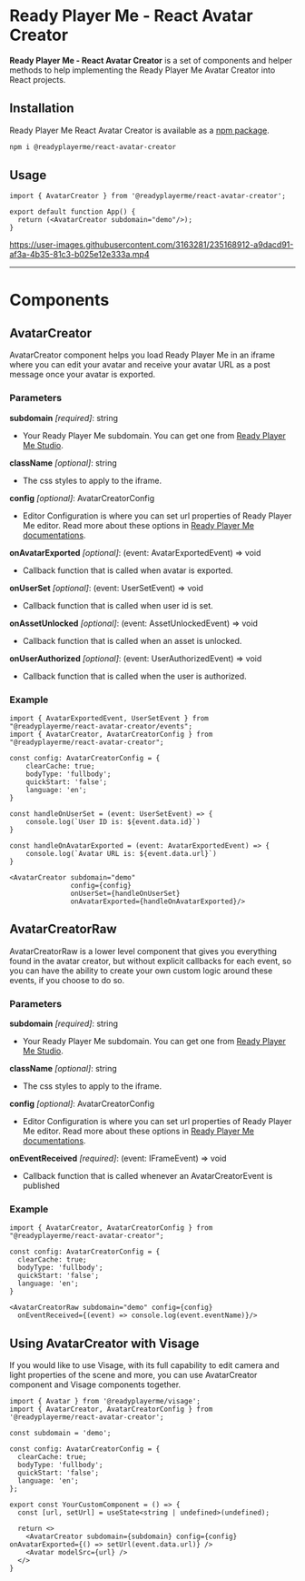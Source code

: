 # Ready Player Me - React Avatar Creator

**Ready Player Me - React Avatar Creator** is a set of components and helper methods to help implementing the Ready Player Me Avatar Creator into React projects.

## Installation
Ready Player Me React Avatar Creator is available as a [npm package](https://www.npmjs.com/package/@readyplayerme/react-avatar-creator).

```bash
npm i @readyplayerme/react-avatar-creator
```

## Usage

```tsx
import { AvatarCreator } from '@readyplayerme/react-avatar-creator';

export default function App() {
  return (<AvatarCreator subdomain="demo"/>);
}
```

https://user-images.githubusercontent.com/3163281/235168912-a9dacd91-af3a-4b35-81c3-b025e12e333a.mp4

---

# Components

## AvatarCreator

AvatarCreator component helps you load Ready Player Me in an iframe where you can edit your avatar and receive your avatar URL as a post message once your avatar is exported.

### Parameters

**subdomain** *[required]*: string 
- Your Ready Player Me subdomain. You can get one from [Ready Player Me Studio](https://studio.readyplayer.me/).

**className** *[optional]*: string
- The css styles to apply to the iframe.

**config** *[optional]*: AvatarCreatorConfig
- Editor Configuration is where you can set url properties of Ready Player Me editor. Read more about these options in [Ready Player Me documentations](https://docs.readyplayer.me/ready-player-me/integration-guides/web-and-native-integration/avatar-creator-integration#configuration-1).

**onAvatarExported** *[optional]*: (event: AvatarExportedEvent) => void
- Callback function that is called when avatar is exported.

**onUserSet** *[optional]*: (event: UserSetEvent) => void
- Callback function that is called when user id is set.

**onAssetUnlocked** *[optional]*: (event: AssetUnlockedEvent) => void
- Callback function that is called when an asset is unlocked.

**onUserAuthorized** *[optional]*: (event: UserAuthorizedEvent) => void
- Callback function that is called when the user is authorized.

### Example

```tsx
import { AvatarExportedEvent, UserSetEvent } from "@readyplayerme/react-avatar-creator/events";
import { AvatarCreator, AvatarCreatorConfig } from "@readyplayerme/react-avatar-creator";

const config: AvatarCreatorConfig = {
    clearCache: true;
    bodyType: 'fullbody';
    quickStart: 'false';
    language: 'en';
}

const handleOnUserSet = (event: UserSetEvent) => {
    console.log(`User ID is: ${event.data.id}`)
}

const handleOnAvatarExported = (event: AvatarExportedEvent) => {
    console.log(`Avatar URL is: ${event.data.url}`)
}

<AvatarCreator subdomain="demo" 
               config={config}
               onUserSet={handleOnUserSet} 
               onAvatarExported={handleOnAvatarExported}/>
```

## AvatarCreatorRaw

AvatarCreatorRaw is a lower level component that gives you everything found in the avatar creator, but without explicit callbacks for each event, so you can have the ability to create your own custom logic around these events, if you choose to do so.

### Parameters

**subdomain** *[required]*: string
- Your Ready Player Me subdomain. You can get one from [Ready Player Me Studio](https://studio.readyplayer.me/).

**className** *[optional]*: string
- The css styles to apply to the iframe.

**config** *[optional]*: AvatarCreatorConfig
- Editor Configuration is where you can set url properties of Ready Player Me editor. Read more about these options in [Ready Player Me documentations](https://docs.readyplayer.me/ready-player-me/integration-guides/web-and-native-integration/avatar-creator-integration#configuration-1).

**onEventReceived** *[required]*: (event: IFrameEvent<any>) => void
- Callback function that is called whenever an AvatarCreatorEvent is published

### Example

```tsx
import { AvatarCreator, AvatarCreatorConfig } from "@readyplayerme/react-avatar-creator";

const config: AvatarCreatorConfig = {
  clearCache: true;
  bodyType: 'fullbody';
  quickStart: 'false';
  language: 'en';
}

<AvatarCreatorRaw subdomain="demo" config={config}
  onEventReceived={(event) => console.log(event.eventName)}/>
```

## Using AvatarCreator with Visage

If you would like to use Visage, with its full capability to edit camera and light properties of the scene and more, you can use AvatarCreator component and Visage components together.

```tsx
import { Avatar } from '@readyplayerme/visage';
import { AvatarCreator, AvatarCreatorConfig } from '@readyplayerme/react-avatar-creator';

const subdomain = 'demo';

const config: AvatarCreatorConfig = {
  clearCache: true;
  bodyType: 'fullbody';
  quickStart: 'false';
  language: 'en';
};

export const YourCustomComponent = () => {
  const [url, setUrl] = useState<string | undefined>(undefined);

  return <>
    <AvatarCreator subdomain={subdomain} config={config} onAvatarExported={() => setUrl(event.data.url)} />
    <Avatar modelSrc={url} />
  </>
}
```